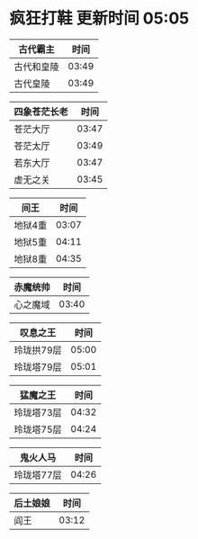 # 疯狂打鞋 更新时间 05:05

| 古代霸主   | 时间    |
|--------|-------|
| 古代和皇陵 | 03:49 |
| 古代皇陵 | 03:49 |

| 四象苍茫长老   | 时间    |
|--------|-------|
| 苍茫大厅 | 03:47 |
| 苍茫太厅 | 03:49 |
| 若东大厅 | 03:47 |
| 虚无之关 | 03:45 |

| 间王   | 时间    |
|--------|-------|
| 地狱4重 | 03:07 |
| 地狱5重 | 04:11 |
| 地狱8重 | 04:35 |

| 赤魔统帅   | 时间    |
|--------|-------|
| 心之魔域 | 03:40 |

| 叹息之王   | 时间    |
|--------|-------|
| 玲珑拱79层 | 05:00 |
| 玲珑塔79层 | 05:01 |

| 猛魔之王   | 时间    |
|--------|-------|
| 玲珑塔73层 | 04:32 |
| 玲珑塔75层 | 04:24 |

| 鬼火人马   | 时间    |
|--------|-------|
| 玲珑塔77层 | 04:26 |

| 后土娘娘   | 时间    |
|--------|-------|
| 阎王 | 03:12 |